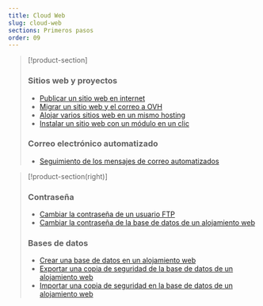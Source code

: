 ```yaml
---
title: Cloud Web
slug: cloud-web
sections: Primeros pasos
order: 09
---
```


> [!product-section]
>
> ### Sitios web y proyectos
>
> - [Publicar un sitio web en internet](https://docs.ovh.com/es/hosting/web_hosting_publicar_un_sitio_web_en_internet/)
> - [Migrar un sitio web y el correo a OVH](https://docs.ovh.com/es/hosting/web_hosting_transferir_un_sitio_web_y_el_correo_sin_cortes_del_servicio/)
> - [Alojar varios sitios web en un mismo hosting](https://docs.ovh.com/es/hosting/configurar-un-multisitio-en-un-alojamiento-web/)
> - [Instalar un sitio web con un módulo en un clic](https://docs.ovh.com/es/hosting/modulos-en-un-clic/)
>
> ### Correo electrónico automatizado
>
> - [Seguimiento de los mensajes de correo automatizados](https://docs.ovh.com/es/hosting/web_hosting_seguimiento_de_los_mensajes_de_correo_automatizados/)
>

> [!product-section(right)]
>
> ### Contraseña
>
> - [Cambiar la contraseña de un usuario FTP](https://docs.ovh.com/es/hosting/cambiar-contrasena-usuario-ftp/)
> - [Cambiar la contraseña de la base de datos de un alojamiento web](https://docs.ovh.com/es/hosting/cambiar-contrasena-base-de-datos/)
>
> ### Bases de datos
>
> - [Crear una base de datos en un alojamiento web](https://docs.ovh.com/es/hosting/crear-base-de-datos/)
> - [Exportar una copia de seguridad de la base de datos de un alojamiento web](https://docs.ovh.com/es/hosting/web_hosting_exportacion_de_una_base_de_datos/)
> - [Importar una copia de seguridad en la base de datos de un alojamiento web](https://docs.ovh.com/es/hosting/web_hosting_importacion_de_una_base_de_datos_mysql/)
>